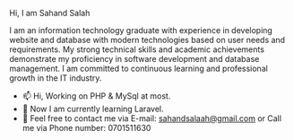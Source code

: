 Hi, I am Sahand Salah

I am an information technology graduate with experience in developing website and database with modern technologies based on user needs and requirements.
My strong technical skills and academic achievements demonstrate my proficiency in software development and database management.
I am committed to continuous learning and professional growth in the IT industry.


- 📫 Hi, Working on PHP & MySql at most.
- 👀 Now I am currently learning Laravel.
- 🌱 Feel free to contact me via E-mail: sahandsalaah@gmail.com
     or Call me via Phone number: 0701511630

